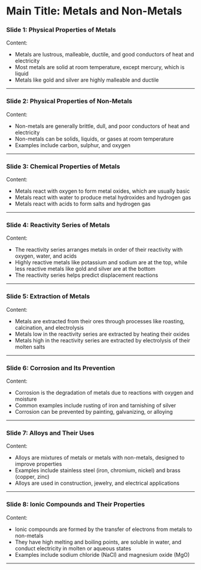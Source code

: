 
# Main Title: Metals and Non-Metals  

### **Slide 1: Physical Properties of Metals**  
Content:  
- Metals are lustrous, malleable, ductile, and good conductors of heat and electricity  
- Most metals are solid at room temperature, except mercury, which is liquid  
- Metals like gold and silver are highly malleable and ductile  

---

### **Slide 2: Physical Properties of Non-Metals**  
Content:  
- Non-metals are generally brittle, dull, and poor conductors of heat and electricity  
- Non-metals can be solids, liquids, or gases at room temperature  
- Examples include carbon, sulphur, and oxygen  

---

### **Slide 3: Chemical Properties of Metals**  
Content:  
- Metals react with oxygen to form metal oxides, which are usually basic  
- Metals react with water to produce metal hydroxides and hydrogen gas  
- Metals react with acids to form salts and hydrogen gas  

---

### **Slide 4: Reactivity Series of Metals**  
Content:  
- The reactivity series arranges metals in order of their reactivity with oxygen, water, and acids  
- Highly reactive metals like potassium and sodium are at the top, while less reactive metals like gold and silver are at the bottom  
- The reactivity series helps predict displacement reactions  

---

### **Slide 5: Extraction of Metals**  
Content:  
- Metals are extracted from their ores through processes like roasting, calcination, and electrolysis  
- Metals low in the reactivity series are extracted by heating their oxides  
- Metals high in the reactivity series are extracted by electrolysis of their molten salts  

---

### **Slide 6: Corrosion and Its Prevention**  
Content:  
- Corrosion is the degradation of metals due to reactions with oxygen and moisture  
- Common examples include rusting of iron and tarnishing of silver  
- Corrosion can be prevented by painting, galvanizing, or alloying  

---

### **Slide 7: Alloys and Their Uses**  
Content:  
- Alloys are mixtures of metals or metals with non-metals, designed to improve properties  
- Examples include stainless steel (iron, chromium, nickel) and brass (copper, zinc)  
- Alloys are used in construction, jewelry, and electrical applications  

---

### **Slide 8: Ionic Compounds and Their Properties**  
Content:  
- Ionic compounds are formed by the transfer of electrons from metals to non-metals  
- They have high melting and boiling points, are soluble in water, and conduct electricity in molten or aqueous states  
- Examples include sodium chloride (NaCl) and magnesium oxide (MgO)  

---

